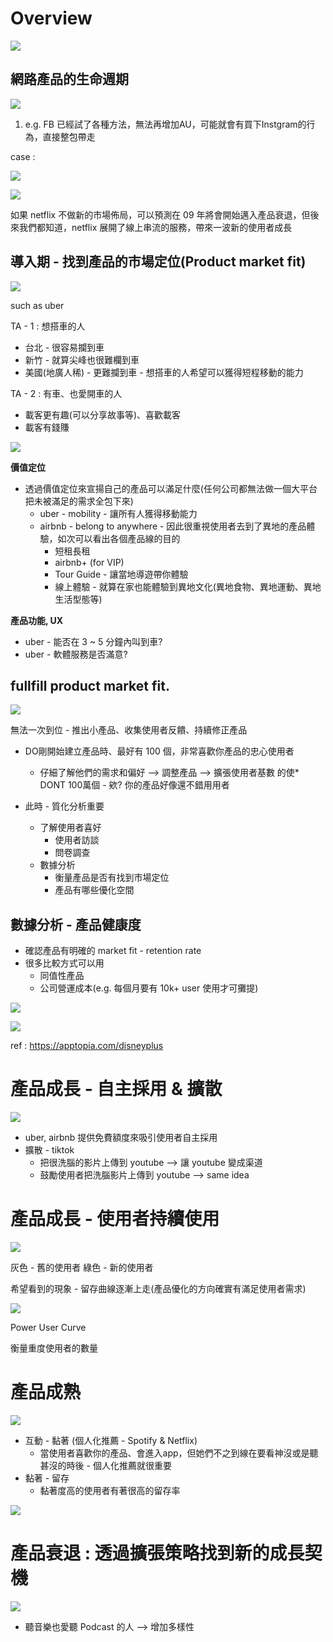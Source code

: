 # Overview

<img src='../assets/pa1_1.png'></img>

## 網路產品的生命週期

<img src='../assets/pa1_2.png'></img>

1. e.g. FB 已經試了各種方法，無法再增加AU，可能就會有買下Instgram的行為，直接整包帶走

case : 

<img src='../assets/pa1_4.png'></img>

<img src='../assets/pa1_3.png'></img>

如果 netflix 不做新的市場佈局，可以預測在 09 年將會開始邁入產品衰退，但後來我們都知道，netflix 展開了線上串流的服務，帶來一波新的使用者成長

## 導入期 - 找到產品的市場定位(Product market fit)

<img src='../assets/pa1_5.png'></img>

such as uber

TA - 1 : 想搭車的人

* 台北 - 很容易攔到車
* 新竹 - 就算尖峰也很難欄到車
* 美國(地廣人稀) - 更難攔到車 - 想搭車的人希望可以獲得短程移動的能力


TA - 2 : 有車、也愛開車的人

* 載客更有趣(可以分享故事等)、喜歡載客
* 載客有錢賺

<img src='../assets/pa1_6.png'></img>

**價值定位**

* 透過價值定位來宣揚自己的產品可以滿足什麼(任何公司都無法做一個大平台把未被滿足的需求全包下來)
  * uber - mobility - 讓所有人獲得移動能力
  * airbnb - belong to anywhere - 因此很重視使用者去到了異地的產品體驗，如次可以看出各個產品線的目的
    * 短租長租
    * airbnb+ (for VIP)
    * Tour Guide - 讓當地導遊帶你體驗
    * 線上體驗 - 就算在家也能體驗到異地文化(異地食物、異地運動、異地生活型態等)

**產品功能, UX**

* uber - 能否在 3 ~ 5 分鐘內叫到車?
* uber - 軟體服務是否滿意?

## fullfill product market fit.

<img src='../assets/pa1_7.png'></img>

無法一次到位 - 推出小產品、收集使用者反饋、持續修正產品

* DO剛開始建立產品時、最好有 100 個，非常喜歡你產品的忠心使用者
  * 仔細了解他們的需求和偏好 --> 調整產品 --> 擴張使用者基數
的使* DONT 100萬個 - 欸? 你的產品好像還不錯用用者


* 此時 - 質化分析重要
  * 了解使用者喜好
    * 使用者訪談
    * 問卷調查
  * 數據分析
    * 衡量產品是否有找到市場定位
    * 產品有哪些優化空間

## 數據分析 - 產品健康度

* 確認產品有明確的 market fit - retention rate
* 很多比較方式可以用
  * 同值性產品
  * 公司營運成本(e.g. 每個月要有 10k+ user 使用才可攤提)

<img src='../assets/pa1_8.png'></img>

<img src='../assets/pa1_9.png'></img>


ref : https://apptopia.com/disneyplus

# 產品成長 - 自主採用 & 擴散

<img src='../assets/pa1_10.png'></img>

* uber, airbnb 提供免費額度來吸引使用者自主採用
* 擴散 - tiktok 
  * 把很洗腦的影片上傳到 youtube --> 讓 youtube 變成渠道
  * 鼓勵使用者把洗腦影片上傳到 youtube --> same idea


# 產品成長 - 使用者持續使用

<img src='../assets/pa1_11.png'></img>

灰色 - 舊的使用者
綠色 - 新的使用者

希望看到的現象 - 留存曲線逐漸上走(產品優化的方向確實有滿足使用者需求)

<img src='../assets/pa1_12.png'></img>

Power User Curve

衡量重度使用者的數量

# 產品成熟

<img src='../assets/pa1_13.png'></img>

* 互動 - 黏著 (個人化推薦 - Spotify & Netflix)
  * 當使用者喜歡你的產品、會進入app，但她們不之到線在要看神沒或是聽甚沒的時後 - 個人化推薦就很重要
* 黏著 - 留存
  * 黏著度高的使用者有著很高的留存率

<img src='../assets/pa1_14.png'></img>

# 產品衰退 : 透過擴張策略找到新的成長契機


<img src='../assets/pa1_15.png'></img>

* 聽音樂也愛聽 Podcast 的人 --> 增加多樣性
